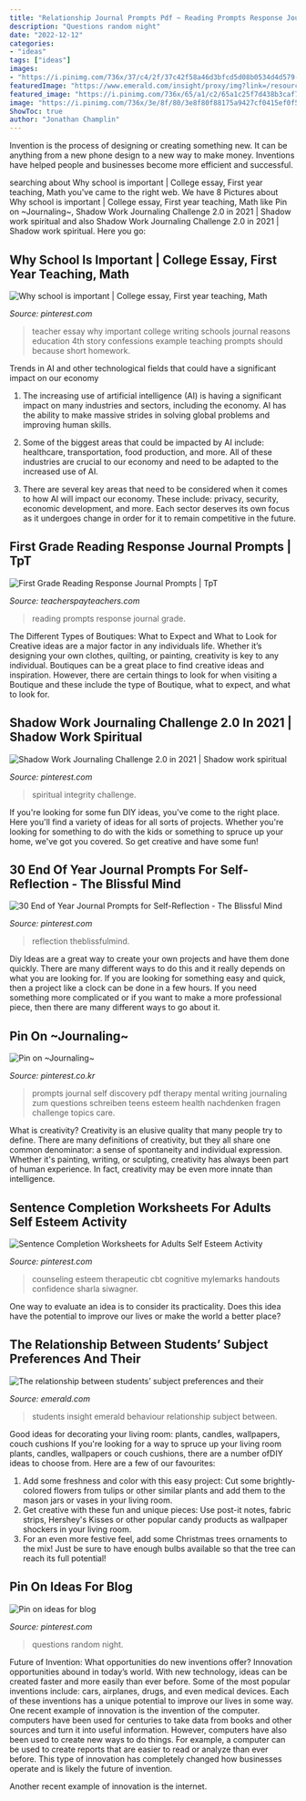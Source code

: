```yaml
---
title: "Relationship Journal Prompts Pdf ~ Reading Prompts Response Journal Grade"
description: "Questions random night"
date: "2022-12-12"
categories:
- "ideas"
tags: ["ideas"]
images:
- "https://i.pinimg.com/736x/37/c4/2f/37c42f58a46d3bfcd5d08b0534d4d579--journal-writing-prompts-teacher-blogs.jpg"
featuredImage: "https://www.emerald.com/insight/proxy/img?link=/resource/id/urn:emeraldgroup.com:asset:id:article:10_1108_JD-07-2017-0097/urn:emeraldgroup.com:asset:id:binary:JD-07-2017-0097016.tif"
featured_image: "https://i.pinimg.com/736x/65/a1/c2/65a1c25f7d438b3caf7d766fdb7981dc.jpg"
image: "https://i.pinimg.com/736x/3e/8f/80/3e8f80f88175a9427cf0415ef0f5fae0.jpg"
ShowToc: true
author: "Jonathan Champlin"
---
```



Invention is the process of designing or creating something new. It can be anything from a new phone design to a new way to make money. Inventions have helped people and businesses become more efficient and successful.

	

		
searching about Why school is important | College essay, First year teaching, Math you've came to the right web. We have 8 Pictures about Why school is important | College essay, First year teaching, Math like Pin on ~Journaling~, Shadow Work Journaling Challenge 2.0 in 2021 | Shadow work spiritual and also Shadow Work Journaling Challenge 2.0 in 2021 | Shadow work spiritual. Here you go:
		
    
## Why School Is Important | College Essay, First Year Teaching, Math

<img loading=lazy src="https://i.pinimg.com/736x/37/c4/2f/37c42f58a46d3bfcd5d08b0534d4d579--journal-writing-prompts-teacher-blogs.jpg" onerror="this.onerror=null;this.src='https://tse4.mm.bing.net/th?id=OIP.mdSWMGhd0St91ilH5ugrqAHaJ4&amp;pid=15.1';" alt="Why school is important | College essay, First year teaching, Math">

_Source: pinterest.com_

>teacher essay why important college writing schools journal reasons education 4th story confessions example teaching prompts should because short homework. 

	

Trends in AI and other technological fields that could have a significant impact on our economy
1. The increasing use of artificial intelligence (AI) is having a significant impact on many industries and sectors, including the economy. AI has the ability to make massive strides in solving global problems and improving human skills.
2. Some of the biggest areas that could be impacted by AI include: healthcare, transportation, food production, and more. All of these industries are crucial to our economy and need to be adapted to the increased use of AI.

3. There are several key areas that need to be considered when it comes to how AI will impact our economy. These include: privacy, security, economic development, and more. Each sector deserves its own focus as it undergoes change in order for it to remain competitive in the future.


    
## First Grade Reading Response Journal Prompts | TpT

<img loading=lazy src="https://ecdn.teacherspayteachers.com/thumbitem/First-Grade-Reading-Response-Journal-Prompts-1500873670/original-387052-3.jpg" onerror="this.onerror=null;this.src='https://tse1.mm.bing.net/th?id=OIP.PSNjyIR0-g1rrj54XMuOpgAAAA&amp;pid=15.1';" alt="First Grade Reading Response Journal Prompts | TpT">

_Source: teacherspayteachers.com_

>reading prompts response journal grade. 

	

The Different Types of Boutiques: What to Expect and What to Look for
Creative ideas are a major factor in any individuals life. Whether it’s designing your own clothes, quilting, or painting, creativity is key to any individual. Boutiques can be a great place to find creative ideas and inspiration. However, there are certain things to look for when visiting a Boutique and these include the type of Boutique, what to expect, and what to look for.

    
## Shadow Work Journaling Challenge 2.0 In 2021 | Shadow Work Spiritual

<img loading=lazy src="https://i.pinimg.com/736x/d7/db/6d/d7db6d743a7b076504c6dfb269157916.jpg" onerror="this.onerror=null;this.src='https://tse3.mm.bing.net/th?id=OIP.Mr5pW20rzpBciySsKDUnagHaKi&amp;pid=15.1';" alt="Shadow Work Journaling Challenge 2.0 in 2021 | Shadow work spiritual">

_Source: pinterest.com_

>spiritual integrity challenge. 

	

If you're looking for some fun DIY ideas, you've come to the right place. Here you'll find a variety of ideas for all sorts of projects. Whether you're looking for something to do with the kids or something to spruce up your home, we've got you covered. So get creative and have some fun!

    
## 30 End Of Year Journal Prompts For Self-Reflection - The Blissful Mind

<img loading=lazy src="https://i.pinimg.com/736x/e9/6b/08/e96b08c912918944d5d0bee119a70dc9.jpg" onerror="this.onerror=null;this.src='https://tse3.mm.bing.net/th?id=OIP.gw_ryYXgURpL8pt1LAFKGwHaLH&amp;pid=15.1';" alt="30 End of Year Journal Prompts for Self-Reflection - The Blissful Mind">

_Source: pinterest.com_

>reflection theblissfulmind. 

	

Diy Ideas are a great way to create your own projects and have them done quickly. There are many different ways to do this and it really depends on what you are looking for. If you are looking for something easy and quick, then a project like a clock can be done in a few hours. If you need something more complicated or if you want to make a more professional piece, then there are many different ways to go about it.

    
## Pin On ~Journaling~

<img loading=lazy src="https://i.pinimg.com/736x/3e/8f/80/3e8f80f88175a9427cf0415ef0f5fae0.jpg" onerror="this.onerror=null;this.src='https://tse2.mm.bing.net/th?id=OIP.j3MeiZPzlcWLBWEb7YfzXgHaO0&amp;pid=15.1';" alt="Pin on ~Journaling~">

_Source: pinterest.co.kr_

>prompts journal self discovery pdf therapy mental writing journaling zum questions schreiben teens esteem health nachdenken fragen challenge topics care. 

	

What is creativity?
Creativity is an elusive quality that many people try to define. There are many definitions of creativity, but they all share one common denominator: a sense of spontaneity and individual expression. Whether it's painting, writing, or sculpting, creativity has always been part of human experience. In fact, creativity may be even more innate than intelligence.

    
## Sentence Completion Worksheets For Adults Self Esteem Activity

<img loading=lazy src="https://i.pinimg.com/736x/65/a1/c2/65a1c25f7d438b3caf7d766fdb7981dc.jpg" onerror="this.onerror=null;this.src='https://tse1.mm.bing.net/th?id=OIP.GlFF5ADooQizCC1nT0AyogHaJy&amp;pid=15.1';" alt="Sentence Completion Worksheets for Adults Self Esteem Activity">

_Source: pinterest.com_

>counseling esteem therapeutic cbt cognitive mylemarks handouts confidence sharla siwagner. 

	

One way to evaluate an idea is to consider its practicality. Does this idea have the potential to improve our lives or make the world a better place?

    
## The Relationship Between Students’ Subject Preferences And Their

<img loading=lazy src="https://www.emerald.com/insight/proxy/img?link=/resource/id/urn:emeraldgroup.com:asset:id:article:10_1108_JD-07-2017-0097/urn:emeraldgroup.com:asset:id:binary:JD-07-2017-0097016.tif" onerror="this.onerror=null;this.src='https://tse3.mm.bing.net/th?id=OIP.AJBfmRFMUC2PONP3ul0URQHaIy&amp;pid=15.1';" alt="The relationship between students’ subject preferences and their">

_Source: emerald.com_

>students insight emerald behaviour relationship subject between. 

	

Good ideas for decorating your living room: plants, candles, wallpapers, couch cushions
If you're looking for a way to spruce up your living room plants, candles, wallpapers or couch cushions, there are a number ofDIY ideas to choose from. Here are a few of our favourites: 
1. Add some freshness and color with this easy project: Cut some brightly-colored flowers from tulips or other similar plants and add them to the mason jars or vases in your living room. 
2. Get creative with these fun and unique pieces: Use post-it notes, fabric strips, Hershey's Kisses or other popular candy products as wallpaper shockers in your living room. 
3. For an even more festive feel, add some Christmas trees ornaments to the mix! Just be sure to have enough bulbs available so that the tree can reach its full potential!

    
## Pin On Ideas For Blog

<img loading=lazy src="https://i.pinimg.com/736x/cc/6a/3c/cc6a3c9ba9500043bdccd3bbf2ef3fb0--date-night-questions-random-questions.jpg" onerror="this.onerror=null;this.src='https://tse3.mm.bing.net/th?id=OIP.mo2WIMwYNdxP_TvKo_CElQHaK1&amp;pid=15.1';" alt="Pin on ideas for blog">

_Source: pinterest.com_

>questions random night. 

	

Future of Invention: What opportunities do new inventions offer?
Innovation opportunities abound in today’s world. With new technology, ideas can be created faster and more easily than ever before. Some of the most popular inventions include: cars, airplanes, drugs, and even medical devices. Each of these inventions has a unique potential to improve our lives in some way. 
One recent example of innovation is the invention of the computer. computers have been used for centuries to take data from books and other sources and turn it into useful information. However, computers have also been used to create new ways to do things. For example, a computer can be used to create reports that are easier to read or analyze than ever before. This type of innovation has completely changed how businesses operate and is likely the future of invention. 

Another recent example of innovation is the internet.

